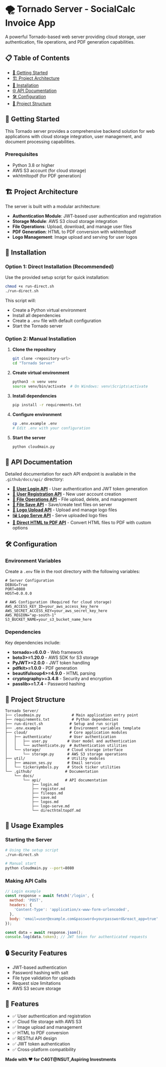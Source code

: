 # 🌪️ Tornado Server - SocialCalc Invoice App

A powerful Tornado-based web server providing cloud storage, user authentication, file operations, and PDF generation capabilities.

## 📋 Table of Contents

- [🚀 Getting Started](#-getting-started)
- [🏗️ Project Architecture](#️-project-architecture)
- [🔧 Installation](#-installation)
- [🌐 API Documentation](#-api-documentation)
- [🛠️ Configuration](#️-configuration)
- [📁 Project Structure](#-project-structure)

## 🚀 Getting Started

This Tornado server provides a comprehensive backend solution for web applications with cloud storage integration, user management, and document processing capabilities.

### Prerequisites

- Python 3.8 or higher
- AWS S3 account (for cloud storage)
- wkhtmltopdf (for PDF generation)

## 🏗️ Project Architecture

The server is built with a modular architecture:

- **Authentication Module**: JWT-based user authentication and registration
- **Storage Module**: AWS S3 cloud storage integration
- **File Operations**: Upload, download, and manage user files
- **PDF Generation**: HTML to PDF conversion with wkhtmltopdf
- **Logo Management**: Image upload and serving for user logos

## 🔧 Installation

### Option 1: Direct Installation (Recommended)

Use the provided setup script for quick installation:

```bash
chmod +x run-direct.sh
./run-direct.sh
```

This script will:

- Create a Python virtual environment
- Install all dependencies
- Create a `.env` file with default configuration
- Start the Tornado server

### Option 2: Manual Installation

1. **Clone the repository**

   ```bash
   git clone <repository-url>
   cd "Tornado Server"
   ```

2. **Create virtual environment**

   ```bash
   python3 -m venv venv
   source venv/bin/activate  # On Windows: venv\Scripts\activate
   ```

3. **Install dependencies**

   ```bash
   pip install -r requirements.txt
   ```

4. **Configure environment**

   ```bash
   cp .env.example .env
   # Edit .env with your configuration
   ```

5. **Start the server**
   ```bash
   python cloudmain.py
   ```

## 📖 API Documentation

Detailed documentation for each API endpoint is available in the `.github/docs/api/` directory:

- [📝 **User Login API**](.github/docs/api/login.md) - User authentication and JWT token generation
- [👤 **User Registration API**](.github/docs/api/register.md) - New user account creation
- [📁 **File Operations API**](.github/docs/api/fileops.md) - File upload, delete, and management
- [💾 **File Save API**](.github/docs/api/save.md) - Save/create text files on server
- [🎨 **Logo Upload API**](.github/docs/api/logos.md) - Upload and manage logo files
- [🖼️ **Logo Serve API**](.github/docs/api/logo-serve.md) - Serve uploaded logo files
- [📄 **Direct HTML to PDF API**](.github/docs/api/directhtmltopdf.md) - Convert HTML files to PDF with custom options

## 🛠️ Configuration

### Environment Variables

Create a `.env` file in the root directory with the following variables:

```env
# Server Configuration
DEBUG=True
PORT=8080
HOST=0.0.0.0

# AWS Configuration (Required for cloud storage)
AWS_ACCESS_KEY_ID=your_aws_access_key_here
AWS_SECRET_ACCESS_KEY=your_aws_secret_key_here
AWS_REGION="ap-south-1"
S3_BUCKET_NAME=your_s3_bucket_name_here

```

### Dependencies

Key dependencies include:

- **tornado>=6.0.0** - Web framework
- **boto3>=1.20.0** - AWS SDK for S3 storage
- **PyJWT>=2.0.0** - JWT token handling
- **pdfkit>=1.0.0** - PDF generation
- **beautifulsoup4>=4.9.0** - HTML parsing
- **cryptography>=3.4.8** - Security and encryption
- **passlib>=1.7.4** - Password hashing

## 📁 Project Structure

```
Tornado Server/
├── cloudmain.py              # Main application entry point
├── requirements.txt          # Python dependencies
├── run-direct.sh            # Setup and run script
├── .env.example             # Environment variables template
├── cloud/                   # Core application modules
│   ├── authenticate/        # User authentication
│   │   ├── user.py         # User model and authentication
│   │   └── authenticate.py  # Authentication utilities
│   └── storage/            # Cloud storage interface
│       └── storage.py      # AWS S3 storage operations
├── util/                   # Utility modules
│   ├── amazon_ses.py       # Email service
│   └── tickersymbols.py    # Stock ticker utilities
└── .github/               # Documentation
    └── docs/
        └── api/           # API documentation
            ├── login.md
            ├── register.md
            ├── fileops.md
            ├── save.md
            ├── logos.md
            ├── logo-serve.md
            └── directhtmltopdf.md
```

## 🚀 Usage Examples

### Starting the Server

```bash
# Using the setup script
./run-direct.sh

# Manual start
python cloudmain.py --port=8080
```

### Making API Calls

```javascript
// Login example
const response = await fetch('/login', {
  method: 'POST',
  headers: {
    'Content-Type': 'application/x-www-form-urlencoded',
  },
  body: 'email=user@example.com&password=yourpassword&react_app=true'
});

const data = await response.json();
console.log(data.token); // JWT token for authenticated requests
```

## 🔒 Security Features

- JWT-based authentication
- Password hashing with salt
- File type validation for uploads
- Request size limitations
- AWS S3 secure storage

## 🌟 Features

- ✅ User authentication and registration
- ✅ Cloud file storage with AWS S3
- ✅ Image upload and management
- ✅ HTML to PDF conversion
- ✅ RESTful API design
- ✅ JWT token authentication
- ✅ Cross-platform compatibility

**Made with ❤️ for C4GT@NSUT,Aspiring Investments**
